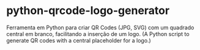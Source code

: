 # python-qrcode-logo-generator
Ferramenta em Python para criar QR Codes (JPG, SVG) com um quadrado central em branco, facilitando a inserção de um logo. (A Python script to generate QR codes with a central placeholder for a logo.)
